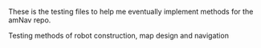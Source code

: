 These is the testing files to help me eventually implement methods for the amNav repo.

Testing methods of robot construction, map design and navigation